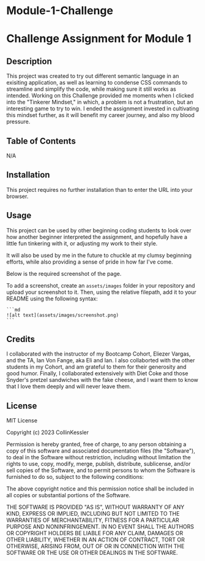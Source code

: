 # Module-1-Challenge

#  Challenge Assignment for Module 1

## Description

This project was created to try out different semantic language in an exisiting application, as well as learning to condense CSS commands to streamline and simplify the code, while making sure it still works as intended.  Working on this Challenge provided me moments when I clicked into the "Tinkerer Mindset," in which, a problem is not a frustration, but an interesting game to try to win.  I ended the assignment invested in cultivating this mindset further, as it will benefit my career journey, and also my blood pressure.

## Table of Contents

N/A

## Installation

This project requires no further installation than to enter the URL into your browser.

## Usage

This project can be used by other beginning coding students to look over how another beginner interpreted the assignment, and hopefully have a little fun tinkering with it, or adjusting my work to their style.

It will also be used by me in the future to chuckle at my clumsy beginning efforts, while also providing a sense of pride in how far I've come.

Below is the required screenshot of the page.

To add a screenshot, create an `assets/images` folder in your repository and upload your screenshot to it. Then, using the relative filepath, add it to your README using the following syntax:

    ```md
    ![alt text](assets/images/screenshot.png)
    ```

## Credits

I collaborated with the instructor of my Bootcamp Cohort, Eliezer Vargas, and the TA, Ian Von Fange, aka Eli and Ian.  I also collaborted with the other students in my Cohort, and am grateful to them for their generosity and good humor.  Finally, I collaborated extensively with Diet Coke and those Snyder's pretzel sandwiches with the fake cheese, and I want them to know that I love them deeply and will never leave them.

## License

MIT License

Copyright (c) 2023 CollinKessler

Permission is hereby granted, free of charge, to any person obtaining a copy
of this software and associated documentation files (the "Software"), to deal
in the Software without restriction, including without limitation the rights
to use, copy, modify, merge, publish, distribute, sublicense, and/or sell
copies of the Software, and to permit persons to whom the Software is
furnished to do so, subject to the following conditions:

The above copyright notice and this permission notice shall be included in all
copies or substantial portions of the Software.

THE SOFTWARE IS PROVIDED "AS IS", WITHOUT WARRANTY OF ANY KIND, EXPRESS OR
IMPLIED, INCLUDING BUT NOT LIMITED TO THE WARRANTIES OF MERCHANTABILITY,
FITNESS FOR A PARTICULAR PURPOSE AND NONINFRINGEMENT. IN NO EVENT SHALL THE
AUTHORS OR COPYRIGHT HOLDERS BE LIABLE FOR ANY CLAIM, DAMAGES OR OTHER
LIABILITY, WHETHER IN AN ACTION OF CONTRACT, TORT OR OTHERWISE, ARISING FROM,
OUT OF OR IN CONNECTION WITH THE SOFTWARE OR THE USE OR OTHER DEALINGS IN THE
SOFTWARE.
